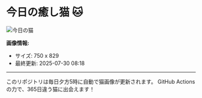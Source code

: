 # 今日の癒し猫 🐱

![今日の猫](https://cdn2.thecatapi.com/images/2i8.jpg)

**画像情報:**
- サイズ: 750 x 829
- 最終更新: 2025-07-30 08:18

---

このリポジトリは毎日夕方5時に自動で猫画像が更新されます。
GitHub Actionsの力で、365日違う猫に出会えます！
